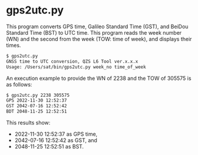 # gps2utc.py

This program converts GPS time, Galileo Standard Time (GST), and BeiDou Standard Time (BST) to UTC time. This program reads the week number (WN) and the second from the week (TOW: time of week), and displays their times.

```bash
$ gps2utc.py
GNSS time to UTC conversion, QZS L6 Tool ver.x.x.x
Usage: /Users/sat/bin/gps2utc.py week_no time_of_week
```

An execution example to provide the WN of 2238 and the TOW of 305575 is as follows:

```bash
$ gps2utc.py 2238 305575
GPS 2022-11-30 12:52:37
GST 2042-07-16 12:52:42
BDT 2048-11-25 12:52:51
```

This results show:

- 2022-11-30 12:52:37 as GPS time,
- 2042-07-16 12:52:42 as GST, and
- 2048-11-25 12:52:51 as BST.
